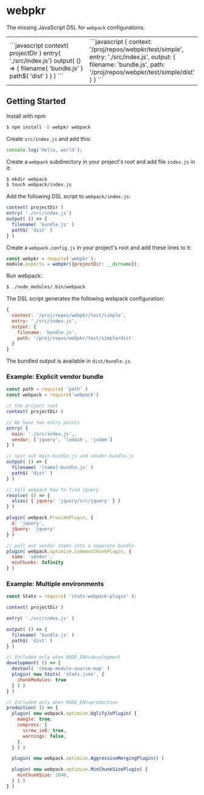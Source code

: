 # webpkr
The missing JavaScript DSL for `webpack` configurations.

<table>
<tr>
<td width="50%">
```javascript
context( projectDir )
entry( './src/index.js')
output( () => {
  filename( 'bundle.js' )
  path$( 'dist' )
} )
```
</td>
<td width="50%">
```javascript
{
  context: '/proj/repos/webpkr/test/simple',
  entry: './src/index.js',
  output: {
    filename: 'bundle.js',
    path: '/proj/repos/webpkr/test/simple/dist'
  }
}
```
</td>
</tr>
</table>

## Getting Started
 Install with npm
```bash
$ npm install -D webpkr webpack

```
Create `src/index.js` and add this:
```javascript
console.log('Hello, world');
```

Create a `webpack` subdirectory in your project's root and add file `index.js` in it:
```bash
$ mkdir webpack
$ touch webpack/index.js
```

Add the following DSL script to `webpack/index.js`:

```javascript
context( projectDir )
entry( './src/index.js')
output( () => {
  filename( 'bundle.js' )
  path$( 'dist' )
} )
```

Create a `webpack.config.js` in your project's root and add these lines to it:

```javascript
const webpkr = require('webpkr');
module.exports = webpkr({projectDir: __dirname});
```

Run webpack:

```bash
$ ./node_modules/.bin/webpack
```

The DSL script generates the following webpack configuration:

```JavaScript
{
  context: '/proj/repos/webpkr/test/simple',
  entry: './src/index.js',
  output: {
    filename: 'bundle.js',
    path: '/proj/repos/webpkr/test/simple/dist'
  }
}
```

The bundled output is available in `dist/bundle.js`.

### Example: Explicit vendor bundle

```javascript
const path = require( 'path' )
const webpack = require('webpack')

// the project root
context( projectDir )

// We have two entry points
entry( {
  main: './src/index.js',,
  vendor: ['jquery', 'lodash', 'jsdom']
} )

// spit out main-bundle.js and vendor-bundle.js
output( () => {
  filename( '[name]-bundle.js' )
  path$( 'dist' )
} )

// tell webpack how to find jquery
resolve( () => {
  alias( { jquery: 'jquery/src/jquery' } )
} )

plugin( webpack.ProvidePlugin, {
  $: 'jquery',
  jQuery: 'jquery'
} )

// pull out vendor items into a separate bundle
plugin( webpack.optimize.CommonsChunkPlugin, {
  name: 'vendor',
  minChunks: Infinity
} )

```

### Example: Multiple environments
```javascript
const Stats = require( 'stats-webpack-plugin' );

context( projectDir )

entry( './src/index.js' )

output( () => {
  filename( 'bundle.js' )
  path$( 'dist' )
} )

// Included only when NODE_ENV=development
development( () => {
  devtool( 'cheap-module-source-map' )
  plugin( new Stats( 'stats.json', {
    chunkModules: true
  } ) )
} )

// Included only when NODE_ENV=production
production( () => {
  plugin( new webpack.optimize.UglifyJsPlugin( {
    mangle: true,
    compress: {
      screw_ie8: true,
      warnings: false,
    },
  } ) )

  plugin( new webpack.optimize.AggressiveMergingPlugin() )

  plugin( new webpack.optimize.MinChunkSizePlugin( {
    minChunkSize: 2048,
  } ) )
} )

```
